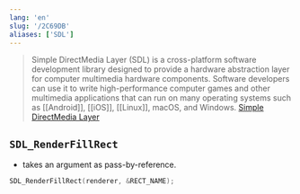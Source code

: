 ```yaml
---
lang: 'en'
slug: '/2C69DB'
aliases: ['SDL']
---
```


> Simple DirectMedia Layer (SDL) is a cross-platform software development library designed to provide a hardware abstraction layer for computer multimedia hardware components. Software developers can use it to write high-performance computer games and other multimedia applications that can run on many operating systems such as [[Android]], [[iOS]], [[Linux]], macOS, and Windows. [Simple DirectMedia Layer](https://en.wikipedia.org/wiki/Simple_DirectMedia_Layer)

## `SDL_RenderFillRect`

- takes an argument as pass-by-reference.

```cpp
SDL_RenderFillRect(renderer, &RECT_NAME);
```
